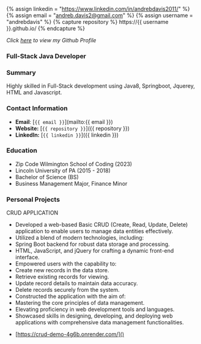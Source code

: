 {% assign linkedin = "https://www.linkedin.com/in/andrebdavis2011/" %}
{% assign email    = "andreb.davis2@gmail.com" %}
{% assign username = "andrebdavis" %}
{% capture repository %}
    https://{{ username }}.github.io/
{% endcapture %}


<link rel="stylesheet" type="text/css" media="all" href="./style.css" />

_Click [here](https://github.com/andrebdavis) to view my Github Profile_
### Full-Stack Java Developer
### Summary 
Highly skilled in Full-Stack development using Java8, Springboot, Jquerey, HTML and Javascript.

### Contact Information
* **Email**: [`{{ email }}`](mailto:{{ email }})
* **Website:** [`{{ repository }}`]({{ repository }})
* **LinkedIn:** [`{{ linkedin }}`]({{ linkedin }})


### Education
* Zip Code Wilmington School of Coding (2023)
* Lincoln University of PA (2015 - 2018)
* Bachelor of Science (BS)
* Business Management Major, Finance Minor


### Personal Projects
   CRUD APPLICATION
 - Developed a web-based Basic CRUD (Create, Read, Update, Delete) application to enable users to manage data entities effectively.
- Utilized a blend of modern technologies, including:
- Spring Boot backend for robust data storage and processing.
- HTML, JavaScript, and jQuery for crafting a dynamic front-end interface.
- Empowered users with the capability to:
- Create new records in the data store.
- Retrieve existing records for viewing.
- Update record details to maintain data accuracy.
- Delete records securely from the system.
- Constructed the application with the aim of:
- Mastering the core principles of data management.
- Elevating proficiency in web development tools and languages.
- Showcased skills in designing, developing, and deploying web applications with comprehensive data management functionalities.
* [https://crud-demo-4g6b.onrender.com/]()

